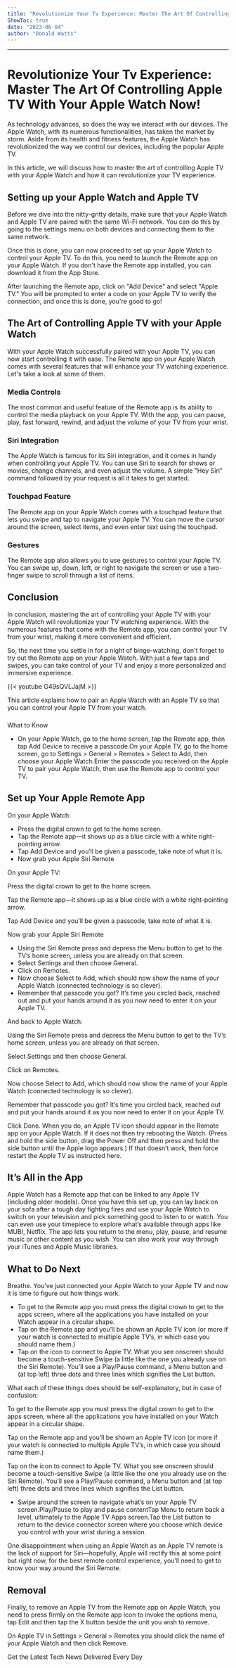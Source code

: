 ```yaml
---
title: "Revolutionize Your Tv Experience: Master The Art Of Controlling Apple TV With Your Apple Watch Now!"
ShowToc: true 
date: "2023-06-04"
author: "Donald Watts"
---
```

*****
# Revolutionize Your Tv Experience: Master The Art Of Controlling Apple TV With Your Apple Watch Now!

As technology advances, so does the way we interact with our devices. The Apple Watch, with its numerous functionalities, has taken the market by storm. Aside from its health and fitness features, the Apple Watch has revolutionized the way we control our devices, including the popular Apple TV.

In this article, we will discuss how to master the art of controlling Apple TV with your Apple Watch and how it can revolutionize your TV experience.

## Setting up your Apple Watch and Apple TV

Before we dive into the nitty-gritty details, make sure that your Apple Watch and Apple TV are paired with the same Wi-Fi network. You can do this by going to the settings menu on both devices and connecting them to the same network.

Once this is done, you can now proceed to set up your Apple Watch to control your Apple TV. To do this, you need to launch the Remote app on your Apple Watch. If you don't have the Remote app installed, you can download it from the App Store.

After launching the Remote app, click on "Add Device" and select "Apple TV." You will be prompted to enter a code on your Apple TV to verify the connection, and once this is done, you're good to go!

## The Art of Controlling Apple TV with your Apple Watch

With your Apple Watch successfully paired with your Apple TV, you can now start controlling it with ease. The Remote app on your Apple Watch comes with several features that will enhance your TV watching experience. Let's take a look at some of them.

### Media Controls

The most common and useful feature of the Remote app is its ability to control the media playback on your Apple TV. With the app, you can pause, play, fast forward, rewind, and adjust the volume of your TV from your wrist.

### Siri Integration

The Apple Watch is famous for its Siri integration, and it comes in handy when controlling your Apple TV. You can use Siri to search for shows or movies, change channels, and even adjust the volume. A simple "Hey Siri" command followed by your request is all it takes to get started.

### Touchpad Feature

The Remote app on your Apple Watch comes with a touchpad feature that lets you swipe and tap to navigate your Apple TV. You can move the cursor around the screen, select items, and even enter text using the touchpad.

### Gestures

The Remote app also allows you to use gestures to control your Apple TV. You can swipe up, down, left, or right to navigate the screen or use a two-finger swipe to scroll through a list of items.

## Conclusion

In conclusion, mastering the art of controlling your Apple TV with your Apple Watch will revolutionize your TV watching experience. With the numerous features that come with the Remote app, you can control your TV from your wrist, making it more convenient and efficient.

So, the next time you settle in for a night of binge-watching, don't forget to try out the Remote app on your Apple Watch. With just a few taps and swipes, you can take control of your TV and enjoy a more personalized and immersive experience.

{{< youtube G49sQVLJajM >}} 




This article explains how to pair an Apple Watch with an Apple TV so that you can control your Apple TV from your watch.

 
### 
What to Know
 
- On your Apple Watch, go to the home screen, tap the Remote app, then tap Add Device to receive a passcode.On your Apple TV, go to the home screen, go to Settings > General > Remotes > Select to Add, then choose your Apple Watch.Enter the passcode you received on the Apple TV to pair your Apple Watch, then use the Remote app to control your TV.

 
##   Set up Your Apple Remote App  
 

On your Apple Watch:

 
- Press the digital crown to get to the home screen.
 - Tap the Remote app—it shows up as a blue circle with a white right-pointing arrow.
 - Tap Add Device and you’ll be given a passcode, take note of what it is.
 - Now grab your Apple Siri Remote

 

On your Apple TV:

 

Press the digital crown to get to the home screen.

 

Tap the Remote app—it shows up as a blue circle with a white right-pointing arrow.

 

Tap Add Device and you’ll be given a passcode, take note of what it is.

 

Now grab your Apple Siri Remote

 
- Using the Siri Remote press and depress the Menu button to get to the TV’s home screen, unless you are already on that screen.
 - Select Settings and then choose General.
 - Click on Remotes.
 - Now choose Select to Add, which should now show the name of your Apple Watch (connected technology is so clever).
 - Remember that passcode you got? It’s time you circled back, reached out and put your hands around it as you now need to enter it on your Apple TV.

 

And back to Apple Watch:

 

Using the Siri Remote press and depress the Menu button to get to the TV’s home screen, unless you are already on that screen.

 

Select Settings and then choose General.

 

Click on Remotes.

 

Now choose Select to Add, which should now show the name of your Apple Watch (connected technology is so clever).

 

Remember that passcode you got? It’s time you circled back, reached out and put your hands around it as you now need to enter it on your Apple TV.

 

Click Done. When you do, an Apple TV icon should appear in the Remote app on your Apple Watch. If it does not then try rebooting the Watch. (Press and hold the side button, drag the Power Off and then press and hold the side button until the Apple logo appears.) If that doesn’t work, then force restart the Apple TV as instructed here.

 
##   It’s All in the App  
 

Apple Watch has a Remote app that can be linked to any Apple TV (including older models). Once you have this set up, you can lay back on your sofa after a tough day fighting fires and use your Apple Watch to switch on your television and pick something good to listen to or watch. You can even use your timepiece to explore what’s available through apps like MUBI, Netflix. The app lets you return to the menu, play, pause, and resume music or other content as you wish. You can also work your way through your iTunes and Apple Music libraries.

 
##   What to Do Next  
 

Breathe. You’ve just connected your Apple Watch to your Apple TV and now it is time to figure out how things work.

 
- To get to the Remote app you must press the digital crown to get to the apps screen, where all the applications you have installed on your Watch appear in a circular shape.
 - Tap on the Remote app and you’ll be shown an Apple TV icon (or more if your watch is connected to multiple Apple TV’s, in which case you should name them.)
 - Tap on the icon to connect to Apple TV. What you see onscreen should become a touch-sensitive Swipe (a little like the one you already use on the Siri Remote). You’ll see a Play/Pause command, a Menu button and (at top left) three dots and three lines which signifies the List button.

 

What each of these things does should be self-explanatory, but in case of confusion:

 

To get to the Remote app you must press the digital crown to get to the apps screen, where all the applications you have installed on your Watch appear in a circular shape.

 

Tap on the Remote app and you’ll be shown an Apple TV icon (or more if your watch is connected to multiple Apple TV’s, in which case you should name them.)

 

Tap on the icon to connect to Apple TV. What you see onscreen should become a touch-sensitive Swipe (a little like the one you already use on the Siri Remote). You’ll see a Play/Pause command, a Menu button and (at top left) three dots and three lines which signifies the List button.

 
- Swipe around the screen to navigate what’s on your Apple TV screen.Play/Pause to play and pause contentTap Menu to return back a level, ultimately to the Apple TV Apps screen.Tap the List button to return to the device connector screen where you choose which device you control with your wrist during a session.

 

One disappointment when using an Apple Watch as an Apple TV remote is the lack of support for Siri—hopefully, Apple will rectify this at some point but right now, for the best remote control experience, you’ll need to get to know your way around the Siri Remote.

 
##   Removal  
 

Finally, to remove an Apple TV from the Remote app on Apple Watch, you need to press firmly on the Remote app icon to invoke the options menu, tap Edit and then tap the X button beside the unit you wish to remove.

 

On Apple TV in Settings > General > Remotes you should click the name of your Apple Watch and then click Remove.

 

Get the Latest Tech News Delivered Every Day




